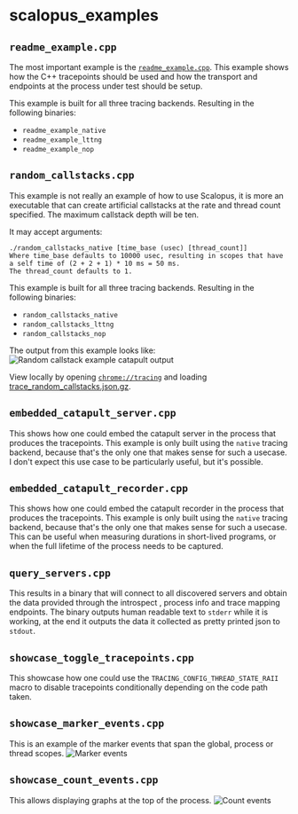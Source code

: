 # scalopus_examples

## `readme_example.cpp`
The most important example is the [`readme_example.cpp`](/scalopus_examples/src/readme_example.cpp). This example shows
how the C++ tracepoints should be used and how the transport and endpoints at the process under test should be setup.

This example is built for all three tracing backends. Resulting in the following binaries:
  - `readme_example_native`
  - `readme_example_lttng`
  - `readme_example_nop`

## `random_callstacks.cpp`
This example is not really an example of how to use Scalopus, it is more an executable that can create artificial
callstacks at the rate and thread count specified. The maximum callstack depth will be ten.

It may accept arguments:
```
./random_callstacks_native [time_base (usec) [thread_count]]
Where time_base defaults to 10000 usec, resulting in scopes that have a self time of (2 + 2 + 1) * 10 ms = 50 ms.
The thread_count defaults to 1.
```
This example is built for all three tracing backends. Resulting in the following binaries:
  - `random_callstacks_native`
  - `random_callstacks_lttng`
  - `random_callstacks_nop`

The output from this example looks like:
![Random callstack example catapult output](/doc/random_callstacks_crop.png "Random callstack example catapult output")

View locally by opening  [`chrome://tracing`](chrome://tracing) and loading
[trace_random_callstacks.json.gz](/doc/trace_random_callstacks.json.gz).

## `embedded_catapult_server.cpp`
This shows how one could embed the catapult server in the process that produces the tracepoints. This example is only
built using the `native` tracing backend, because that's the only one that makes sense for such a usecase. I don't
expect this use case to be particularly useful, but it's possible.

## `embedded_catapult_recorder.cpp`
This shows how one could embed the catapult recorder in the process that produces the tracepoints. This example is only
built using the `native` tracing backend, because that's the only one that makes sense for such a usecase. This can be
useful when measuring durations in short-lived programs, or when the full lifetime of the process needs to be captured.

## `query_servers.cpp`
This results in a binary that will connect to all discovered servers and obtain the data provided through the introspect
, process info and trace mapping endpoints. The binary outputs human readable text to `stderr` while it is working, at
the end it outputs the data it collected as pretty printed json to `stdout`.

## `showcase_toggle_tracepoints.cpp`
This showcase how one could use the `TRACING_CONFIG_THREAD_STATE_RAII` macro to disable tracepoints conditionally
depending on the code path taken.

## `showcase_marker_events.cpp`
This is an example of the marker events that span the global, process or thread scopes.
![Marker events](/doc/marker_event.png "Global and process marker events.")

## `showcase_count_events.cpp`
This allows displaying graphs at the top of the process.
![Count events](/doc/count_events.png "Two counters, one with two series in it.")

